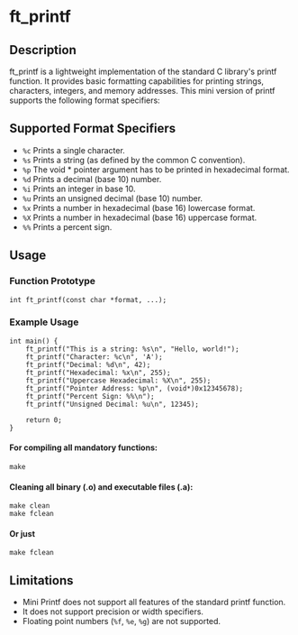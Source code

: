 # ft_printf

## Description

ft_printf is a lightweight implementation of the standard C library's printf function. It provides basic formatting capabilities for printing strings, characters, integers, and memory addresses. This mini version of printf supports the following format specifiers:

## Supported Format Specifiers

+ `%c` Prints a single character.
+ `%s` Prints a string (as defined by the common C convention).
+ `%p` The void * pointer argument has to be printed in hexadecimal format.
+ `%d` Prints a decimal (base 10) number.
+ `%i` Prints an integer in base 10.
+ `%u` Prints an unsigned decimal (base 10) number.
+ `%x` Prints a number in hexadecimal (base 16) lowercase format.
+ `%X` Prints a number in hexadecimal (base 16) uppercase format.
+ `%%` Prints a percent sign.

## Usage
### Function Prototype

```
int ft_printf(const char *format, ...);
```
### Example Usage

```
int main() {
    ft_printf("This is a string: %s\n", "Hello, world!");
    ft_printf("Character: %c\n", 'A');
    ft_printf("Decimal: %d\n", 42);
    ft_printf("Hexadecimal: %x\n", 255);
    ft_printf("Uppercase Hexadecimal: %X\n", 255);
    ft_printf("Pointer Address: %p\n", (void*)0x12345678);
    ft_printf("Percent Sign: %%\n");
    ft_printf("Unsigned Decimal: %u\n", 12345);
    
    return 0;
}
```

#### For compiling all mandatory functions:
```
make
```

#### Cleaning all binary (.o) and executable files (.a):

```
make clean
make fclean
```
#### Or just
``` make fclean ```

## Limitations

+ Mini Printf does not support all features of the standard printf function.
+ It does not support precision or width specifiers.
+ Floating point numbers (`%f`, `%e`, `%g`) are not supported.


